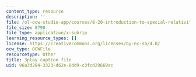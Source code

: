 ```yaml
---
content_type: resource
description: ''
file: /ol-ocw-studio-app/courses/8-20-introduction-to-special-relativity-january-iap-2021/96a3d2843323d62e8dd9c3fcd29669ac_icqwK_WyoII.srt
file_size: 8790
file_type: application/x-subrip
learning_resource_types: []
license: https://creativecommons.org/licenses/by-nc-sa/4.0/
ocw_type: OCWFile
resourcetype: Other
title: 3play caption file
uid: 96a3d284-3323-d62e-8dd9-c3fcd29669ac
---
```

